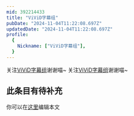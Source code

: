 ```yaml
---
mid: 392214433
title: "ViViD字幕组"
pubDate: "2024-11-04T11:22:08.697Z"
updatedDate: "2024-11-04T11:22:08.697Z"
profile:
  {
    Nickname: ["ViViD字幕组"],
  }
---
```


关注[ViViD字幕组](https://space.bilibili.com/392214433)谢谢喵~ 关注[ViViD字幕组](https://space.bilibili.com/392214433)谢谢喵~

## 此条目有待补充
你可以在[这里](https://github.com/Yuhanawa/VTuber.ICU-Content/edit/master/v/ViViD字幕组/index.md)编辑本文
